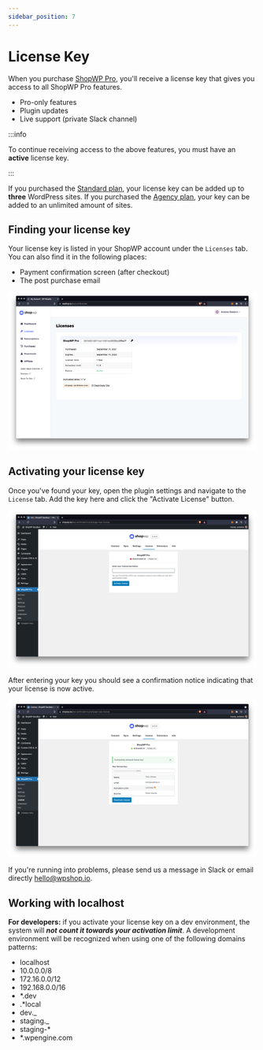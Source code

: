 ```yaml
---
sidebar_position: 7
---
```


# License Key

When you purchase [ShopWP Pro](https://wpshop.io/purchase?utm_medium=docs&utm_source=license&utm_campaign=upgrade), you'll receive a license key that gives you access to all ShopWP Pro features.

- Pro-only features
- Plugin updates
- Live support (private Slack channel)

:::info

To continue receiving access to the above features, you must have an **active** license key.

:::

If you purchased the [Standard plan](https://wpshop.io/purchase/), your license key can be added up to **three** WordPress sites. If you purchased the [Agency plan](https://wpshop.io/purchase/), your key can be added to an unlimited amount of sites.

## Finding your license key

Your license key is listed in your ShopWP account under the `Licenses` tab. You can also find it in the following places:

- Payment confirmation screen (after checkout)
- The post purchase email

![License page](./assets/license-page.png)

## Activating your license key

Once you've found your key, open the plugin settings and navigate to the `License` tab. Add the key here and click the "Activate License" button.

![License page](./assets/license-blank.png)

After entering your key you should see a confirmation notice indicating that your license is now active.

![License page](./assets/license-active.png)

If you're running into problems, please send us a message in Slack or email directly [hello@wpshop.io](mailto:hello@wpshop.io).

## Working with localhost

**For developers:** if you activate your license key on a dev environment, the system will **_not count it towards your activation limit_**. A development environment will be recognized when using one of the following domains patterns:

- localhost
- 10.0.0.0/8
- 172.16.0.0/12
- 192.168.0.0/16
- \*.dev
- .\*local
- dev.\_
- staging.\_
- staging-\*
- \*.wpengine.com
